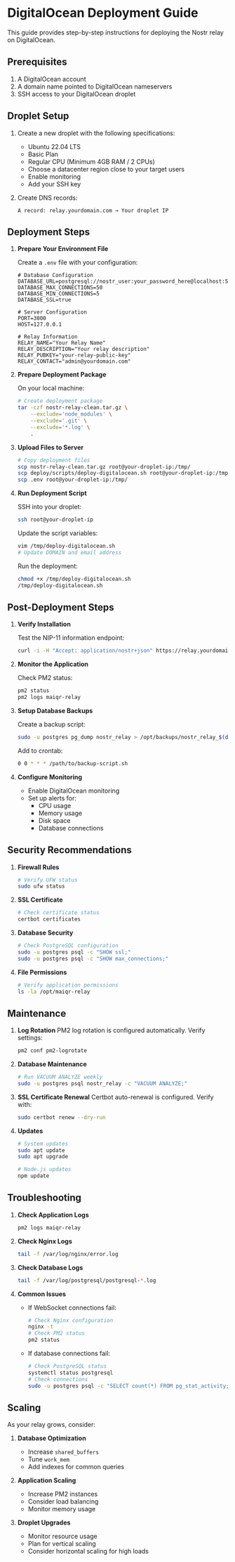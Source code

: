 # DigitalOcean Deployment Guide

This guide provides step-by-step instructions for deploying the Nostr relay on DigitalOcean.

## Prerequisites

1. A DigitalOcean account
2. A domain name pointed to DigitalOcean nameservers
3. SSH access to your DigitalOcean droplet

## Droplet Setup

1. Create a new droplet with the following specifications:
   - Ubuntu 22.04 LTS
   - Basic Plan
   - Regular CPU (Minimum 4GB RAM / 2 CPUs)
   - Choose a datacenter region close to your target users
   - Enable monitoring
   - Add your SSH key

2. Create DNS records:
   ```
   A record: relay.yourdomain.com → Your droplet IP
   ```

## Deployment Steps

1. **Prepare Your Environment File**

   Create a `.env` file with your configuration:
   ```env
   # Database Configuration
   DATABASE_URL=postgresql://nostr_user:your_password_here@localhost:5432/nostr_relay
   DATABASE_MAX_CONNECTIONS=50
   DATABASE_MIN_CONNECTIONS=5
   DATABASE_SSL=true

   # Server Configuration
   PORT=3000
   HOST=127.0.0.1

   # Relay Information
   RELAY_NAME="Your Relay Name"
   RELAY_DESCRIPTION="Your relay description"
   RELAY_PUBKEY="your-relay-public-key"
   RELAY_CONTACT="admin@yourdomain.com"
   ```

2. **Prepare Deployment Package**

   On your local machine:
   ```bash
   # Create deployment package
   tar -czf nostr-relay-clean.tar.gz \
       --exclude='node_modules' \
       --exclude='.git' \
       --exclude='*.log' \
       .
   ```

3. **Upload Files to Server**

   ```bash
   # Copy deployment files
   scp nostr-relay-clean.tar.gz root@your-droplet-ip:/tmp/
   scp deploy/scripts/deploy-digitalocean.sh root@your-droplet-ip:/tmp/
   scp .env root@your-droplet-ip:/tmp/
   ```

4. **Run Deployment Script**

   SSH into your droplet:
   ```bash
   ssh root@your-droplet-ip
   ```

   Update the script variables:
   ```bash
   vim /tmp/deploy-digitalocean.sh
   # Update DOMAIN and email address
   ```

   Run the deployment:
   ```bash
   chmod +x /tmp/deploy-digitalocean.sh
   /tmp/deploy-digitalocean.sh
   ```

## Post-Deployment Steps

1. **Verify Installation**

   Test the NIP-11 information endpoint:
   ```bash
   curl -i -H "Accept: application/nostr+json" https://relay.yourdomain.com
   ```

2. **Monitor the Application**

   Check PM2 status:
   ```bash
   pm2 status
   pm2 logs maiqr-relay
   ```

3. **Setup Database Backups**

   Create a backup script:
   ```bash
   sudo -u postgres pg_dump nostr_relay > /opt/backups/nostr_relay_$(date +%Y%m%d).sql
   ```

   Add to crontab:
   ```bash
   0 0 * * * /path/to/backup-script.sh
   ```

4. **Configure Monitoring**

   - Enable DigitalOcean monitoring
   - Set up alerts for:
     - CPU usage
     - Memory usage
     - Disk space
     - Database connections

## Security Recommendations

1. **Firewall Rules**
   ```bash
   # Verify UFW status
   sudo ufw status
   ```

2. **SSL Certificate**
   ```bash
   # Check certificate status
   certbot certificates
   ```

3. **Database Security**
   ```bash
   # Check PostgreSQL configuration
   sudo -u postgres psql -c "SHOW ssl;"
   sudo -u postgres psql -c "SHOW max_connections;"
   ```

4. **File Permissions**
   ```bash
   # Verify application permissions
   ls -la /opt/maiqr-relay
   ```

## Maintenance

1. **Log Rotation**
   PM2 log rotation is configured automatically. Verify settings:
   ```bash
   pm2 conf pm2-logrotate
   ```

2. **Database Maintenance**
   ```bash
   # Run VACUUM ANALYZE weekly
   sudo -u postgres psql nostr_relay -c "VACUUM ANALYZE;"
   ```

3. **SSL Certificate Renewal**
   Certbot auto-renewal is configured. Verify with:
   ```bash
   sudo certbot renew --dry-run
   ```

4. **Updates**
   ```bash
   # System updates
   sudo apt update
   sudo apt upgrade

   # Node.js updates
   npm update
   ```

## Troubleshooting

1. **Check Application Logs**
   ```bash
   pm2 logs maiqr-relay
   ```

2. **Check Nginx Logs**
   ```bash
   tail -f /var/log/nginx/error.log
   ```

3. **Check Database Logs**
   ```bash
   tail -f /var/log/postgresql/postgresql-*.log
   ```

4. **Common Issues**

   - If WebSocket connections fail:
     ```bash
     # Check Nginx configuration
     nginx -t
     # Check PM2 status
     pm2 status
     ```

   - If database connections fail:
     ```bash
     # Check PostgreSQL status
     systemctl status postgresql
     # Check connections
     sudo -u postgres psql -c "SELECT count(*) FROM pg_stat_activity;"
     ```

## Scaling

As your relay grows, consider:

1. **Database Optimization**
   - Increase `shared_buffers`
   - Tune `work_mem`
   - Add indexes for common queries

2. **Application Scaling**
   - Increase PM2 instances
   - Consider load balancing
   - Monitor memory usage

3. **Droplet Upgrades**
   - Monitor resource usage
   - Plan for vertical scaling
   - Consider horizontal scaling for high loads
